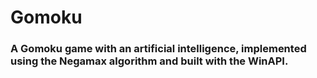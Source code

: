 # Gomoku

### A Gomoku game with an artificial intelligence, implemented using the Negamax algorithm and built with the WinAPI.
